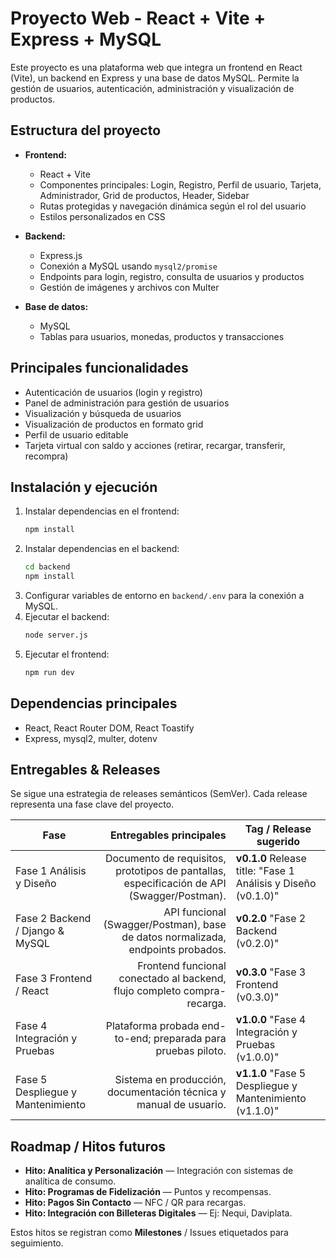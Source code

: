 
# Proyecto Web - React + Vite + Express + MySQL

Este proyecto es una plataforma web que integra un frontend en React (Vite), un backend en Express y una base de datos MySQL. Permite la gestión de usuarios, autenticación, administración y visualización de productos.

## Estructura del proyecto

- **Frontend:**
  - React + Vite
  - Componentes principales: Login, Registro, Perfil de usuario, Tarjeta, Administrador, Grid de productos, Header, Sidebar
  - Rutas protegidas y navegación dinámica según el rol del usuario
  - Estilos personalizados en CSS

- **Backend:**
  - Express.js
  - Conexión a MySQL usando `mysql2/promise`
  - Endpoints para login, registro, consulta de usuarios y productos
  - Gestión de imágenes y archivos con Multer

- **Base de datos:**
  - MySQL
  - Tablas para usuarios, monedas, productos y transacciones

## Principales funcionalidades

- Autenticación de usuarios (login y registro)
- Panel de administración para gestión de usuarios
- Visualización y búsqueda de usuarios
- Visualización de productos en formato grid
- Perfil de usuario editable
- Tarjeta virtual con saldo y acciones (retirar, recargar, transferir, recompra)

## Instalación y ejecución

1. Instalar dependencias en el frontend:
	```bash
	npm install
	```
2. Instalar dependencias en el backend:
	```bash
	cd backend
	npm install
	```
3. Configurar variables de entorno en `backend/.env` para la conexión a MySQL.
4. Ejecutar el backend:
	```bash
	node server.js
	```
5. Ejecutar el frontend:
	```bash
	npm run dev
	```

## Dependencias principales

- React, React Router DOM, React Toastify
- Express, mysql2, multer, dotenv


## Entregables & Releases

Se sigue una estrategia de releases semánticos (SemVer). Cada release representa una fase clave del proyecto.

| Fase | Entregables principales | Tag / Release sugerido |
|---|---:|---|
| Fase 1  Análisis y Diseño | Documento de requisitos, prototipos de pantallas, especificación de API (Swagger/Postman). | **v0.1.0**  Release title: "Fase 1  Análisis y Diseño (v0.1.0)" |
| Fase 2  Backend / Django & MySQL | API funcional (Swagger/Postman), base de datos normalizada, endpoints probados. | **v0.2.0**  "Fase 2 Backend (v0.2.0)" |
| Fase 3  Frontend / React | Frontend funcional conectado al backend, flujo completo compra-recarga. | **v0.3.0**  "Fase 3  Frontend (v0.3.0)" |
| Fase 4  Integración y Pruebas | Plataforma probada end-to-end; preparada para pruebas piloto. | **v1.0.0**  "Fase 4  Integración y Pruebas (v1.0.0)" |
| Fase 5  Despliegue y Mantenimiento | Sistema en producción, documentación técnica y manual de usuario. | **v1.1.0** "Fase 5  Despliegue y Mantenimiento (v1.1.0)" |


## Roadmap / Hitos futuros

- **Hito: Analítica y Personalización** — Integración con sistemas de analítica de consumo.
- **Hito: Programas de Fidelización** — Puntos y recompensas.
- **Hito: Pagos Sin Contacto** — NFC / QR para recargas.
- **Hito: Integración con Billeteras Digitales** — Ej: Nequi, Daviplata.

Estos hitos se registran como **Milestones** / Issues etiquetados para seguimiento.
